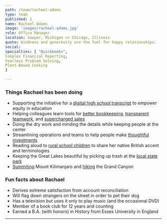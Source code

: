 ```yaml
---
path: /team/rachael-adams
type: team
published: 1
name: Rachael Adams
image: 'images/rachael-adams.jpg'
role: Office Manager
location: Sawyer, Michigan <> Chicago, Illinois
quote: Kindness and generosity are the fuel for happy relationships.
social: 
specialties: [ "Quickbooks",
Complex Financial Reporting,
Fearless Problem Solving,
Plant-Based Cooking
]
  
---
```


### Things Rachael has been doing
* Supporting the initiative for a [digital high school transcript](https://mastery.org/about/about-us/) to empower equity in education
* Helping colleagues learn tools for [better bookkeeping](https://quickbooks.intuit.com/oa/online/), [transparent teamwork](https://monday.com/), and [supercharged sales](https://www.salesforce.com/campaign/lightning/)
* Doing the dry work and minding the details while keeping people at the center
* Streamlining operations and teams to help people make [thoughtful investments](https://lizardinvestors.com/)
* Reading aloud to [rural school children](https://rivervalleyschools.org/elementary) to share her native British accent and terminologies
* Keeping the Great Lakes beautiful by picking up trash at the [local state park](https://www2.dnr.state.mi.us/ParksandTrails/Details.aspx?id=504&type=SPRK)
* [Summiting](https://drive.google.com/a/civicactions.com/file/d/1zuRM3_BldHBXBCKXjb0bWlyqWGmwzNMV/view?usp=sharing) Mount Kilimanjaro and [hiking](https://drive.google.com/a/civicactions.com/file/d/1-zBPcMMXxzMZUCPtUGmsJj5ugCJz_DiS/view?usp=sharing) the Grand Canyon

### Fun facts about Rachael
* Derives extreme satisfaction from account reconciliation
* Will flag down strangers on the street in order to pet their dog
* Has a television but uses it only to play music (and the occasional DVD)
* Member of a book club for 12 years and counting
* Earned a B.A. (with honors) in History from Essex University in England


-----------------------------------
